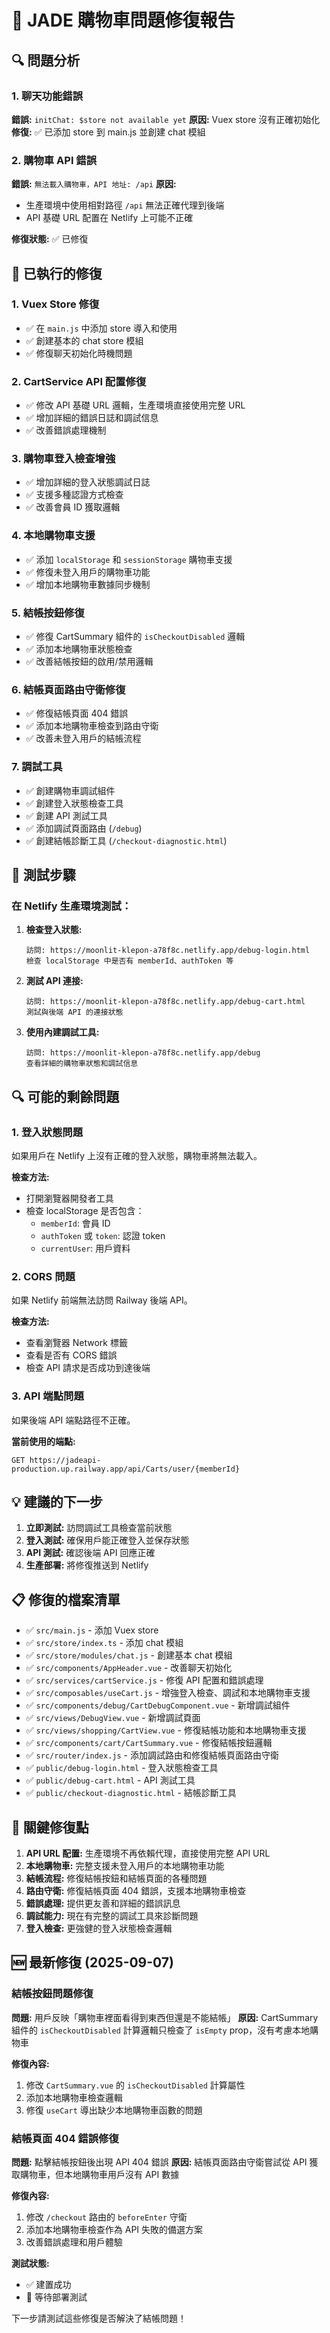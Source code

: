 # 🛒 JADE 購物車問題修復報告

## 🔍 問題分析

### 1. 聊天功能錯誤

**錯誤:** `initChat: $store not available yet`
**原因:** Vuex store 沒有正確初始化
**修復:** ✅ 已添加 store 到 main.js 並創建 chat 模組

### 2. 購物車 API 錯誤

**錯誤:** `無法載入購物車，API 地址: /api`
**原因:**

- 生產環境中使用相對路徑 `/api` 無法正確代理到後端
- API 基礎 URL 配置在 Netlify 上可能不正確

**修復狀態:** ✅ 已修復

## 🔧 已執行的修復

### 1. Vuex Store 修復

- ✅ 在 `main.js` 中添加 store 導入和使用
- ✅ 創建基本的 chat store 模組
- ✅ 修復聊天初始化時機問題

### 2. CartService API 配置修復

- ✅ 修改 API 基礎 URL 邏輯，生產環境直接使用完整 URL
- ✅ 增加詳細的錯誤日誌和調試信息
- ✅ 改善錯誤處理機制

### 3. 購物車登入檢查增強

- ✅ 增加詳細的登入狀態調試日誌
- ✅ 支援多種認證方式檢查
- ✅ 改善會員 ID 獲取邏輯

### 4. 本地購物車支援

- ✅ 添加 `localStorage` 和 `sessionStorage` 購物車支援
- ✅ 修復未登入用戶的購物車功能
- ✅ 增加本地購物車數據同步機制

### 5. 結帳按鈕修復

- ✅ 修復 CartSummary 組件的 `isCheckoutDisabled` 邏輯
- ✅ 添加本地購物車狀態檢查
- ✅ 改善結帳按鈕的啟用/禁用邏輯

### 6. 結帳頁面路由守衛修復

- ✅ 修復結帳頁面 404 錯誤
- ✅ 添加本地購物車檢查到路由守衛
- ✅ 改善未登入用戶的結帳流程

### 7. 調試工具

- ✅ 創建購物車調試組件
- ✅ 創建登入狀態檢查工具
- ✅ 創建 API 測試工具
- ✅ 添加調試頁面路由 (`/debug`)
- ✅ 創建結帳診斷工具 (`/checkout-diagnostic.html`)

## 🚀 測試步驟

### 在 Netlify 生產環境測試：

1. **檢查登入狀態:**

   ```
   訪問: https://moonlit-klepon-a78f8c.netlify.app/debug-login.html
   檢查 localStorage 中是否有 memberId、authToken 等
   ```

2. **測試 API 連接:**

   ```
   訪問: https://moonlit-klepon-a78f8c.netlify.app/debug-cart.html
   測試與後端 API 的連接狀態
   ```

3. **使用內建調試工具:**
   ```
   訪問: https://moonlit-klepon-a78f8c.netlify.app/debug
   查看詳細的購物車狀態和調試信息
   ```

## 🔍 可能的剩餘問題

### 1. 登入狀態問題

如果用戶在 Netlify 上沒有正確的登入狀態，購物車將無法載入。

**檢查方法:**

- 打開瀏覽器開發者工具
- 檢查 localStorage 是否包含：
  - `memberId`: 會員 ID
  - `authToken` 或 `token`: 認證 token
  - `currentUser`: 用戶資料

### 2. CORS 問題

如果 Netlify 前端無法訪問 Railway 後端 API。

**檢查方法:**

- 查看瀏覽器 Network 標籤
- 查看是否有 CORS 錯誤
- 檢查 API 請求是否成功到達後端

### 3. API 端點問題

如果後端 API 端點路徑不正確。

**當前使用的端點:**

```
GET https://jadeapi-production.up.railway.app/api/Carts/user/{memberId}
```

## 💡 建議的下一步

1. **立即測試:** 訪問調試工具檢查當前狀態
2. **登入測試:** 確保用戶能正確登入並保存狀態
3. **API 測試:** 確認後端 API 回應正確
4. **生產部署:** 將修復推送到 Netlify

## 📋 修復的檔案清單

- ✅ `src/main.js` - 添加 Vuex store
- ✅ `src/store/index.ts` - 添加 chat 模組
- ✅ `src/store/modules/chat.js` - 創建基本 chat 模組
- ✅ `src/components/AppHeader.vue` - 改善聊天初始化
- ✅ `src/services/cartService.js` - 修復 API 配置和錯誤處理
- ✅ `src/composables/useCart.js` - 增強登入檢查、調試和本地購物車支援
- ✅ `src/components/debug/CartDebugComponent.vue` - 新增調試組件
- ✅ `src/views/DebugView.vue` - 新增調試頁面
- ✅ `src/views/shopping/CartView.vue` - 修復結帳功能和本地購物車支援
- ✅ `src/components/cart/CartSummary.vue` - 修復結帳按鈕邏輯
- ✅ `src/router/index.js` - 添加調試路由和修復結帳頁面路由守衛
- ✅ `public/debug-login.html` - 登入狀態檢查工具
- ✅ `public/debug-cart.html` - API 測試工具
- ✅ `public/checkout-diagnostic.html` - 結帳診斷工具

## 🎯 關鍵修復點

1. **API URL 配置:** 生產環境不再依賴代理，直接使用完整 API URL
2. **本地購物車:** 完整支援未登入用戶的本地購物車功能
3. **結帳流程:** 修復結帳按鈕和結帳頁面的各種問題
4. **路由守衛:** 修復結帳頁面 404 錯誤，支援本地購物車檢查
5. **錯誤處理:** 提供更友善和詳細的錯誤訊息
6. **調試能力:** 現在有完整的調試工具來診斷問題
7. **登入檢查:** 更強健的登入狀態檢查邏輯

## 🆕 最新修復 (2025-09-07)

### 結帳按鈕問題修復

**問題:** 用戶反映「購物車裡面看得到東西但還是不能結帳」
**原因:** CartSummary 組件的 `isCheckoutDisabled` 計算邏輯只檢查了 `isEmpty` prop，沒有考慮本地購物車

**修復內容:**
1. 修改 `CartSummary.vue` 的 `isCheckoutDisabled` 計算屬性
2. 添加本地購物車檢查邏輯
3. 修復 `useCart` 導出缺少本地購物車函數的問題

### 結帳頁面 404 錯誤修復

**問題:** 點擊結帳按鈕後出現 API 404 錯誤
**原因:** 結帳頁面路由守衛嘗試從 API 獲取購物車，但本地購物車用戶沒有 API 數據

**修復內容:**
1. 修改 `/checkout` 路由的 `beforeEnter` 守衛
2. 添加本地購物車檢查作為 API 失敗的備選方案
3. 改善錯誤處理和用戶體驗

**測試狀態:** 
- ✅ 建置成功
- 🔄 等待部署測試

下一步請測試這些修復是否解決了結帳問題！
